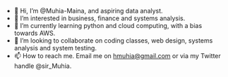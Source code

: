 - 👋 Hi, I’m @Muhia-Maina, and aspiring data analyst.
- 👀 I’m interested in business, finance and systems analysis.
- 🌱 I’m currently learning python and cloud computing, with a bias towards AWS.
- 💞️ I’m looking to collaborate on coding classes, web design, systems analysis and system testing.
- 📫 How to reach me. Email me on hmuhia@gmail.com or via my Twitter handle @sir_Muhia.

<!---
Muhia-Maina/Muhia-Maina is a ✨ special ✨ repository because its `README.md` (this file) appears on your GitHub profile.
You can click the Preview link to take a look at your changes.
--->
